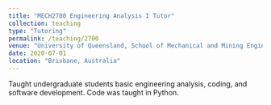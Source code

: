 ```yaml
---
title: "MECH2700 Engineering Analysis I Tutor"
collection: teaching
type: "Tutoring"
permalink: /teaching/2700
venue: "University of Queensland, School of Mechanical and Mining Engineering"
date: 2020-07-01
location: "Brisbane, Australia"
---
```


Taught undergraduate students basic engineering analysis, coding, and software development. Code was taught in Python. 
